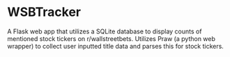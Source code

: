 # WSBTracker
A Flask web app that utilizes a SQLite database to display counts of mentioned stock tickers on r/wallstreetbets.  Utilizes Praw (a python web wrapper) to collect user inputted title data and parses this for stock tickers.
